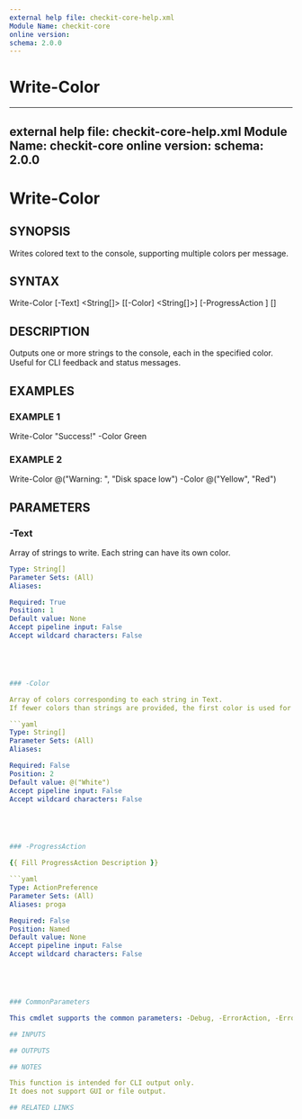 ```yaml
---
external help file: checkit-core-help.xml
Module Name: checkit-core
online version:
schema: 2.0.0
---
```

# Write-Color

---
external help file: checkit-core-help.xml
Module Name: checkit-core
online version:
schema: 2.0.0
---

# Write-Color

## SYNOPSIS

Writes colored text to the console, supporting multiple colors per message.

## SYNTAX





Write-Color [-Text] <String[]> [[-Color] <String[]>] [-ProgressAction <ActionPreference>] [<CommonParameters>]





## DESCRIPTION

Outputs one or more strings to the console, each in the specified color.
Useful for CLI feedback and status messages.

## EXAMPLES

### EXAMPLE 1





Write-Color "Success!" -Color Green





### EXAMPLE 2





Write-Color @("Warning: ", "Disk space low") -Color @("Yellow", "Red")





## PARAMETERS

### -Text

Array of strings to write.
Each string can have its own color.

```yaml
Type: String[]
Parameter Sets: (All)
Aliases:

Required: True
Position: 1
Default value: None
Accept pipeline input: False
Accept wildcard characters: False





### -Color

Array of colors corresponding to each string in Text.
If fewer colors than strings are provided, the first color is used for remaining strings.

```yaml
Type: String[]
Parameter Sets: (All)
Aliases:

Required: False
Position: 2
Default value: @("White")
Accept pipeline input: False
Accept wildcard characters: False





### -ProgressAction

{{ Fill ProgressAction Description }}

```yaml
Type: ActionPreference
Parameter Sets: (All)
Aliases: proga

Required: False
Position: Named
Default value: None
Accept pipeline input: False
Accept wildcard characters: False





### CommonParameters

This cmdlet supports the common parameters: -Debug, -ErrorAction, -ErrorVariable, -InformationAction, -InformationVariable, -OutVariable, -OutBuffer, -PipelineVariable, -Verbose, -WarningAction, and -WarningVariable. For more information, see [about_CommonParameters](http://go.microsoft.com/fwlink/?LinkID=113216).

## INPUTS

## OUTPUTS

## NOTES

This function is intended for CLI output only.
It does not support GUI or file output.

## RELATED LINKS



